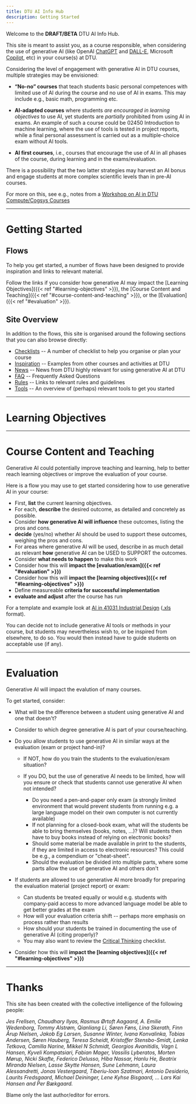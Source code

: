 ```yaml
---
title: DTU AI Info Hub
description: Getting Started
---
```


Welcome to the **DRAFT/BETA** DTU AI Info Hub. 

This site is meant to assist you, as a course responsible, when considering the use of 
generative AI (like OpenAI [ChatGPT](https://chat.openai.com/) and [DALL-E](https://openai.com/dall-e-3), 
Microsoft [Copilot](https://copilot.microsoft.com/), etc) in your course(s) at DTU.

Considering the level of engagement with generative AI in DTU courses, multiple strategies may be  envisioned:

* **“No-no” courses** that teach students basic personal competences
  with limited use of AI during the course and no use of AI in exams.
  This may include e.g., basic math, programming etc.

* **AI-adapted courses** where students _are encouraged in learning
  objectives_ to use AI, yet students are _partially_ prohibited from
  using AI in exams. An example of such a course could be
  02450 Introduction to machine learning,
  where the use of tools is tested in project reports, while a final
  personal assessment is carried out as a multiple-choice exam without
  AI tools.

* **AI first courses**, i.e., courses that encourage the use of AI in
  all phases of the course, during learning and in the exams/evaluation.

There is a possibility that the two latter strategies may harvest an AI bonus 
and engage students at more complex scientific levels than in pre-AI courses.

For more on this, see e.g., notes from a [Workshop on AI in DTU Compute/Cogsys Courses](inspiration/cogsys-ai-workshop)

----

# Getting Started

## Flows

To help you get started, a number of flows have been designed to provide inspiration and
links to relevant material. 

Follow the links if you consider how generative AI may impact 
the [Learning Objectives]({{< ref "#learning-objectives" >}}),
the [Course Content and Teaching]({{< ref "#course-content-and-teaching" >}}),
or the [Evaluation]({{< ref "#evaluation" >}}).

## Site Overview

In addition to the flows, this site is organised around the following sections that you can also browse directly:

* [Checklists](checklists) -- A number of checklist to help you organise or plan your course
* [Inspiration](inspiration) -- Examples from other courses and activities at DTU
* [News](news) -- News from DTU highly relevant for using generative AI at DTU
* [FAQ](faq) -- Frequently Asked Questions
* [Rules](rules) -- Links to relevant rules and guidelines
* [Tools](tools) -- An overview of (perhaps) relevant tools to get you started

----

# Learning Objectives

----

# Course Content and Teaching

Generative AI could potentially improve teaching and learning, help to better reach learning objectives or 
improve the evaluation of your course.

Here is a flow you may use to get started considering how to use generative AI in your course:

* First, **list** the current learning objectives.
* For each, **describe** the desired outcome, as detailed and concretely as possible.
* Consider **how generative AI will influence** these outcomes, listing the pros and cons.
* **decide** (yes/no) whether AI should be used to support these outcomes, weighing the pros and cons.
* For areas where generative AI will be used, describe in as much detail as relevant **how** generative AI can be USED to SUPPORT the outcomes.
* Consider **what needs to happen** to make this work
* Consider how this will **impact the [evaluation/exam]({{< ref "#evaluation" >}})**
* Consider how this will **impact the [learning objectives]({{< ref "#learning-objectives" >}})**
* Define measureable **criteria for successful implementation**
* **evaluate and adjust** after the course has run

For a template and example look at [AI in 41031 Industrial Design](/inspiration/AI_Course_Implementation_Planner_V1.pdf) 
([.xls](/inspiration/AI_Course_Implementation_Planner_V1.xls) format).

You can decide not to include generative AI tools or methods in your course, but students may nevertheless 
wish to, or be inspired from elsewhere, to do so. You would then instead have to guide students on acceptable use (if any).


----

# Evaluation

Generative AI will impact the evalution of many courses. 

To get started, consider:

* What will be the difference between a student using generative AI and one that doesn't?

* Consider to which degree generative AI is part of your course/teaching. 

* Do you allow students to use generative AI in similar ways at the evaluation (exam or project hand-in)?

  * If NOT, how do you train the students to the evaluation/exam situation?
  * If you DO, but the use of generative AI needs to be limited, how will you ensure or check that students
    cannot use generative AI when not intended?

    * Do you need a pen-and-paper only exam (a strongly limited environment that would prevent students from running
      e.g. a large language model on their own computer is not currently available)
    * If not planning for a closed-book exam, what will the students be able to bring themselves (books, notes, ...)? 
      Will students then have to buy books instead of relying on electronic books?
    * Should some material be made available in print to the students, if they are limited in access to electronic resources?
      This could be e.g., a compendium or "cheat-sheet".
    * Should the evaluation be divided into multiple parts, where some parts allow the use of generative AI and others don't

* If students are allowed to use generative AI more broadly for preparing the evaluation material (project report) or exam:
  * Can students be treated equally or would e.g. students with company-paid access to more advanced language model
    be able to get better grades at the exam
  * How will your evaluation criteria shift -- perhaps more emphasis on process rather than results
  * How should your students be trained in documenting the use of generative AI (citing properly)?
  * You may also want to review the [Critical Thinking](/checklists/critical_thinking) checklist.

* Consider how this will **impact the [learning objectives]({{< ref "#learning-objectives" >}})**

----

# Thanks

This site has been created with the collective intelligence of the following people:

_Jes Frellsen, Chaudhary Ilyas, Rasmus Ørtoft Aagaard, A. Emilie Wedenborg, Tommy
Alstrøm, Qianliang Li, Søren Føns, Lina Skerath, Finn Årup Nielsen, Jakob Eg
Larsen, Susanne Winter, Ivana Konvalinka, Tobias Andersen, Søren Hauberg, Teresa
Scheidt, Kristoffer Stensbo-Smidt, Lenka Tetkova, Camilla Narine, Mikkel N
Schmidt, Georgios Avanitidis, Vagn L Hansen, Kyveli Kompatsiari, Fabian Mager,
Vassilis Lyberatos, Morten Mørup, Nicki Skafte, Federico Delusso, Hiba Nassar,
Hanlu He, Beatrix Miranda Nielsen, Lasse Skytte Hansen, Sune Lehmann, Laura
Alessandretti, Jonas Vestergaard, Tiberiu-Ioan Szatmari, Antonio Desiderio,
Laurits Fredsgaard, Michael Deininger, Lene Kyhse Bisgaard, ... Lars Kai Hansen and Per Bækgaard._

Blame only the last author/editor for errors.

